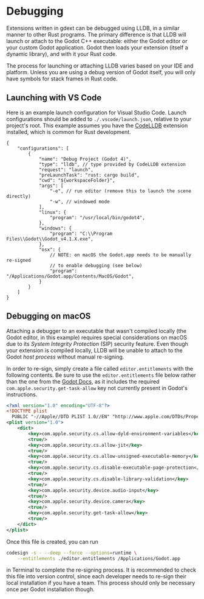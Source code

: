 <!--
  ~ This Source Code Form is subject to the terms of the Mozilla Public
  ~ License, v. 2.0. If a copy of the MPL was not distributed with this
  ~ file, You can obtain one at https://mozilla.org/MPL/2.0/.
-->

# Debugging

Extensions written in gdext can be debugged using LLDB, in a similar manner to other Rust programs. The primary difference is that LLDB will
launch or attach to the Godot C++ executable: either the Godot editor or your custom Godot application.
Godot then loads your extension (itself a dynamic library), and with it your Rust code.

The process for launching or attaching LLDB varies based on your IDE and platform. Unless you are using a debug version of Godot itself,
you will only have symbols for stack frames in Rust code.


## Launching with VS Code

Here is an example launch configuration for Visual Studio Code. Launch configurations should be added to  `./.vscode/launch.json`, relative
to your project's root. This example assumes you have the [CodeLLDB] extension installed, which is common for Rust development.

```jsonc
{
    "configurations": [
        {
            "name": "Debug Project (Godot 4)",
            "type": "lldb", // type provided by CodeLLDB extension
            "request": "launch",
            "preLaunchTask": "rust: cargo build",
            "cwd": "${workspaceFolder}",
            "args": [
                "-e", // run editor (remove this to launch the scene directly)
                "-w", // windowed mode
            ],
            "linux": {
                "program": "/usr/local/bin/godot4",
            },
            "windows": {
                "program": "C:\\Program Files\\Godot\\Godot_v4.1.X.exe",
            },
            "osx": {
                // NOTE: on macOS the Godot.app needs to be manually re-signed 
                // to enable debugging (see below)
                "program": "/Applications/Godot.app/Contents/MacOS/Godot",
            }
        }
    ]
}
```


## Debugging on macOS

Attaching a debugger to an executable that wasn't compiled locally (the Godot editor, in this example) requires special considerations on macOS
due to its _System Integrity Protection_ (SIP) security feature. Even though your extension is compiled locally, LLDB will be unable to attach
to the Godot _host process_ without manual re-signing.

In order to re-sign, simply create a file called `editor.entitlements` with the following contents. Be sure to use the `editor.entitlements` file
below rather than the one from the [Godot Docs](https://docs.godotengine.org/en/stable/contributing/development/debugging/macos_debug.html),
as it includes the required `com.apple.security.get-task-allow` key not currently present in Godot's instructions.

```xml
<?xml version="1.0" encoding="UTF-8"?>
<!DOCTYPE plist 
  PUBLIC "-//Apple//DTD PLIST 1.0//EN" "http://www.apple.com/DTDs/PropertyList-1.0.dtd">
<plist version="1.0">
    <dict>
        <key>com.apple.security.cs.allow-dyld-environment-variables</key>
        <true/>
        <key>com.apple.security.cs.allow-jit</key>
        <true/>
        <key>com.apple.security.cs.allow-unsigned-executable-memory</key>
        <true/>
        <key>com.apple.security.cs.disable-executable-page-protection</key>
        <true/>
        <key>com.apple.security.cs.disable-library-validation</key>
        <true/>
        <key>com.apple.security.device.audio-input</key>
        <true/>
        <key>com.apple.security.device.camera</key>
        <true/>
        <key>com.apple.security.get-task-allow</key>
        <true/>
    </dict>
</plist>
```

Once this file is created, you can run

```bash
codesign -s - --deep --force --options=runtime \
    --entitlements ./editor.entitlements /Applications/Godot.app
```

in Terminal to complete the re-signing process. It is recommended to check this file into version control, since each developer needs to
re-sign their local installation if you have a team. This process should only be necessary once per Godot installation though.

[CodeLLDB]: https://marketplace.visualstudio.com/items?itemName=vadimcn.vscode-lldb
